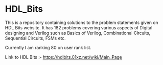 # HDL_Bits
This is a repository containing solutions to the problem statements given on HDL Bits website. It has 182 problems covering various aspects of Digital designing and Verilog such as Basics of Verilog, Combinational Circuits, Sequential Circuits, FSMs etc.

Currently I am ranking 80 on user rank list.

Link to HDL Bits :- https://hdlbits.01xz.net/wiki/Main_Page

